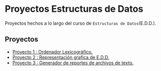 Proyectos Estructuras de Datos
=================================
Proyectos hechos a lo largo del curso de `Estructuras de Datos`(E.D.D.).

Proyectos
---------
* [Proyecto 1 : Ordenador Lexicográfico.](https://github.com/JuanLugoN/Proyectos/blob/master/proyecto1/)
* [Proyecto 2 : Representación grafica de E.D.D.](https://github.com/JuanLugoN/Proyectos/blob/master/proyecto2/)
* [Proyecto 3 : Generador de reportes de archivos de texto.](https://github.com/JuanLugoN/Proyectos/blob/master/proyecto3/)